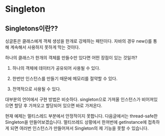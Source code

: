 # Singleton

## Singletons이란??

싱글톤은 클래스에게 객체 생성을 한개로 강제하는 패턴이다. 자바의 경우 new()를 통해 계속해서 사용하지 못하게 막는 것이다.

하나의 클래스가 한개의 객체를 만들수만 있다면 어떤 장점이 있는 것일까?

1. 하나의 객체에 데이터가 공유되어 사용될 수 있다.

2. 한번만 인스턴스를 만들기 때문에 메모리를 절약할 수 있다.

3. 전역적으로 사용될 수 있다.


대부분의 언어에서 구현 방법은 비슷하다. singleton으로 가져올 인스턴스가 비어져있으면 할당 후 가져오고 할당되어 있으면 바로 가져온다.

현재 예제는 멀티스레드 부분에서 안정적이지 못합니다. 다음글에서는 thread-safe한 Singleton을 만들어보겠습니다.
멀티쓰레드 상황에서 한꺼번에 getInstance에 접촉하게 되면 여러번 인스턴스가 만들어져서 Singleton의 제 기능을 못할 수 있습니다.

